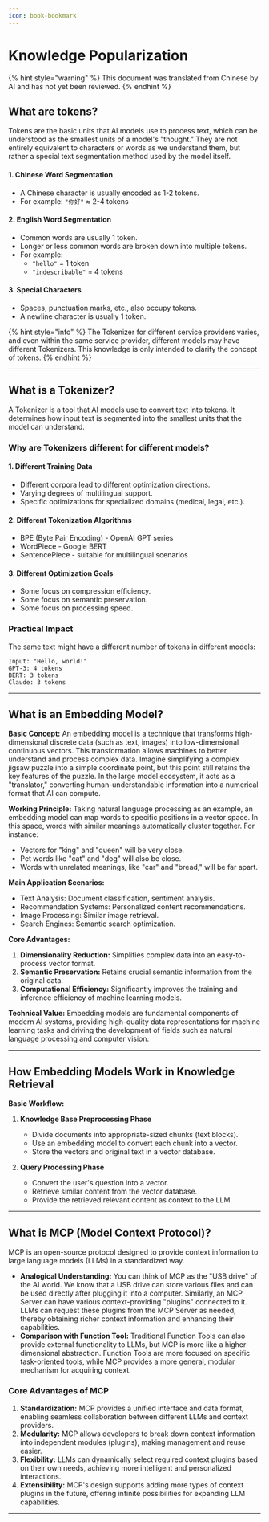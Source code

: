 ```yaml
---
icon: book-bookmark
---
```

# Knowledge Popularization


{% hint style="warning" %}
This document was translated from Chinese by AI and has not yet been reviewed.
{% endhint %}




## What are tokens?

Tokens are the basic units that AI models use to process text, which can be understood as the smallest units of a model's "thought." They are not entirely equivalent to characters or words as we understand them, but rather a special text segmentation method used by the model itself.

#### 1. Chinese Word Segmentation

* A Chinese character is usually encoded as 1-2 tokens.
* For example: `"你好"` ≈ 2-4 tokens

#### 2. English Word Segmentation

* Common words are usually 1 token.
* Longer or less common words are broken down into multiple tokens.
* For example:
  * `"hello"` = 1 token
  * `"indescribable"` = 4 tokens

#### 3. Special Characters

* Spaces, punctuation marks, etc., also occupy tokens.
* A newline character is usually 1 token.

{% hint style="info" %}
The Tokenizer for different service providers varies, and even within the same service provider, different models may have different Tokenizers. This knowledge is only intended to clarify the concept of tokens.
{% endhint %}

***

## What is a Tokenizer?

A Tokenizer is a tool that AI models use to convert text into tokens. It determines how input text is segmented into the smallest units that the model can understand.

### Why are Tokenizers different for different models?

#### 1. Different Training Data

* Different corpora lead to different optimization directions.
* Varying degrees of multilingual support.
* Specific optimizations for specialized domains (medical, legal, etc.).

#### 2. Different Tokenization Algorithms

* BPE (Byte Pair Encoding) - OpenAI GPT series
* WordPiece - Google BERT
* SentencePiece - suitable for multilingual scenarios

#### 3. Different Optimization Goals

* Some focus on compression efficiency.
* Some focus on semantic preservation.
* Some focus on processing speed.

### Practical Impact

The same text might have a different number of tokens in different models:

```
Input: "Hello, world!"
GPT-3: 4 tokens
BERT: 3 tokens
Claude: 3 tokens
```

***

## What is an Embedding Model?

**Basic Concept:** An embedding model is a technique that transforms high-dimensional discrete data (such as text, images) into low-dimensional continuous vectors. This transformation allows machines to better understand and process complex data. Imagine simplifying a complex jigsaw puzzle into a simple coordinate point, but this point still retains the key features of the puzzle. In the large model ecosystem, it acts as a "translator," converting human-understandable information into a numerical format that AI can compute.

**Working Principle:** Taking natural language processing as an example, an embedding model can map words to specific positions in a vector space. In this space, words with similar meanings automatically cluster together. For instance:

* Vectors for "king" and "queen" will be very close.
* Pet words like "cat" and "dog" will also be close.
* Words with unrelated meanings, like "car" and "bread," will be far apart.

**Main Application Scenarios:**

* Text Analysis: Document classification, sentiment analysis.
* Recommendation Systems: Personalized content recommendations.
* Image Processing: Similar image retrieval.
* Search Engines: Semantic search optimization.

**Core Advantages:**

1.  **Dimensionality Reduction:** Simplifies complex data into an easy-to-process vector format.
2.  **Semantic Preservation:** Retains crucial semantic information from the original data.
3.  **Computational Efficiency:** Significantly improves the training and inference efficiency of machine learning models.

**Technical Value:** Embedding models are fundamental components of modern AI systems, providing high-quality data representations for machine learning tasks and driving the development of fields such as natural language processing and computer vision.

***

## How Embedding Models Work in Knowledge Retrieval

**Basic Workflow:**

1.  **Knowledge Base Preprocessing Phase**

    *   Divide documents into appropriate-sized chunks (text blocks).
    *   Use an embedding model to convert each chunk into a vector.
    *   Store the vectors and original text in a vector database.

2.  **Query Processing Phase**

    *   Convert the user's question into a vector.
    *   Retrieve similar content from the vector database.
    *   Provide the retrieved relevant content as context to the LLM.

***

## **What is MCP (Model Context Protocol)?**

MCP is an open-source protocol designed to provide context information to large language models (LLMs) in a standardized way.

*   **Analogical Understanding:** You can think of MCP as the "USB drive" of the AI world. We know that a USB drive can store various files and can be used directly after plugging it into a computer. Similarly, an MCP Server can have various context-providing "plugins" connected to it. LLMs can request these plugins from the MCP Server as needed, thereby obtaining richer context information and enhancing their capabilities.
*   **Comparison with Function Tool:** Traditional Function Tools can also provide external functionality to LLMs, but MCP is more like a higher-dimensional abstraction. Function Tools are more focused on specific task-oriented tools, while MCP provides a more general, modular mechanism for acquiring context.

### **Core Advantages of MCP**

1.  **Standardization:** MCP provides a unified interface and data format, enabling seamless collaboration between different LLMs and context providers.
2.  **Modularity:** MCP allows developers to break down context information into independent modules (plugins), making management and reuse easier.
3.  **Flexibility:** LLMs can dynamically select required context plugins based on their own needs, achieving more intelligent and personalized interactions.
4.  **Extensibility:** MCP's design supports adding more types of context plugins in the future, offering infinite possibilities for expanding LLM capabilities.

***